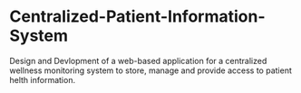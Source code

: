 # Centralized-Patient-Information-System
Design and Devlopment of a web-based application for a centralized wellness monitoring system to store, manage and provide access to patient helth information.

